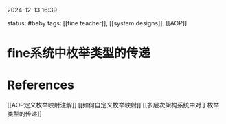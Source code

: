 2024-12-13    16:39

status: #baby 
tags: [[fine teacher]], [[system designs]], [[AOP]]


# fine系统中枚举类型的传递




# References
[[AOP定义枚举映射注解]]
[[如何自定义枚举映射]]
[[多层次架构系统中对于枚举类型的传递]]